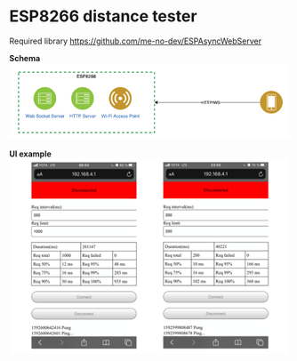 # ESP8266 distance tester

Required library https://github.com/me-no-dev/ESPAsyncWebServer

**Schema**
![](./schema.png)

**UI example**
![](./test.png)